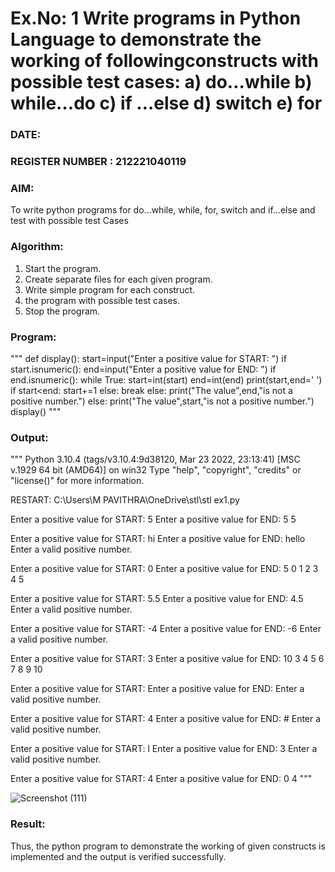 # Ex.No: 1 Write programs in Python Language to demonstrate the working of followingconstructs with possible test cases: a) do…while b) while…do c) if …else d) switch e) for 

### DATE:                                                                            
### REGISTER NUMBER : 212221040119

### AIM:  
To write python programs for do…while, while, for, switch and if…else and test with possible test 
Cases 
 
### Algorithm:
1. Start the program.
2. Create separate files for each given program.
3. Write simple program for each construct.
4.  the program with possible test cases.
5. Stop the program.
### Program:

""" 
def display():
start=input("Enter a positive value for START: ")
if start.isnumeric():
end=input("Enter a positive value for END: ")
if end.isnumeric():
while True:
start=int(start)
end=int(end)
print(start,end=' ')
if start<end:
start+=1
else:
break
else:
print("The value",end,"is not a positive number.")
else:
print("The value",start,"is not a positive number.")
display()
"""


### Output:
"""
Python 3.10.4 (tags/v3.10.4:9d38120, Mar 23 2022, 23:13:41) [MSC v.1929 64 bit (AMD64)] on win32
Type "help", "copyright", "credits" or "license()" for more information.

 RESTART: C:\Users\M PAVITHRA\OneDrive\stl\stl ex1.py
 
Enter a positive value for START: 5
Enter a positive value for END: 5
5 

Enter a positive value for START: hi
Enter a positive value for END: hello
Enter a valid positive number.

Enter a positive value for START: 0
Enter a positive value for END: 5
0 1 2 3 4 5 

Enter a positive value for START: 5.5
Enter a positive value for END: 4.5
Enter a valid positive number.

Enter a positive value for START: -4
Enter a positive value for END: -6
Enter a valid positive number.

Enter a positive value for START: 3
Enter a positive value for END: 10
3 4 5 6 7 8 9 10 

Enter a positive value for START: 
Enter a positive value for END: 
Enter a valid positive number.
 
Enter a positive value for START: 4
Enter a positive value for END: #
Enter a valid positive number.

Enter a positive value for START: l
Enter a positive value for END: 3
Enter a valid positive number.

Enter a positive value for START: 4
Enter a positive value for END: 0
4 
"""

![Screenshot (111)](https://github.com/user-attachments/assets/df3681bc-75c6-4a5b-bdfd-3a5c2db3eda3)

### Result:
Thus, the python program to demonstrate the working of given constructs is implemented and the output is verified successfully.


